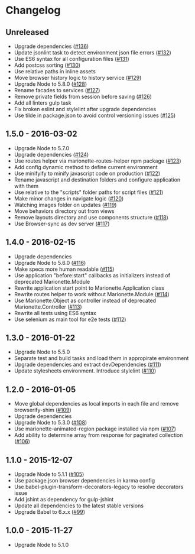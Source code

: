 # Changelog

## Unreleased
- Upgrade dependencies
([#136](https://github.com/fs/backbone-base/pull/136))
- Update jsonlint task to detect environment json file errors
([#132](https://github.com/fs/backbone-base/pull/132))
- Use ES6 syntax for all configuration files
([#131](https://github.com/fs/backbone-base/pull/131))
- Add postcss sorting
([#130](https://github.com/fs/backbone-base/pull/130))
- Use relative paths in inline assets
- Move browser history logic to history service
([#129](https://github.com/fs/backbone-base/pull/129))
- Upgrade Node to 5.8.0
([#128](https://github.com/fs/backbone-base/pull/128))
- Rename facades to services
([#127](https://github.com/fs/backbone-base/pull/127))
- Remove private fields from session before saving
([#126](https://github.com/fs/backbone-base/pull/126))
- Add all linters gulp task
- Fix broken eslint and stylelint after upgrade dependencies
- Use tilde in package.json to avoid control versioning issues
([#125](https://github.com/fs/backbone-base/pull/125))

## 1.5.0 - 2016-03-02
- Upgrade Node to 5.7.0
- Upgrade dependencies
([#124](https://github.com/fs/backbone-base/pull/124))
- Use routes helper via marionette-routes-helper npm package
([#123](https://github.com/fs/backbone-base/pull/123))
- Add config dynamic method to define current environment
- Use minifyify to minify javascript code on production
([#122](https://github.com/fs/backbone-base/pull/122))
- Rename javascript and destination folders and configure application with them
- Use relative to the "scripts" folder paths for script files
([#121](https://github.com/fs/backbone-base/pull/121))
- Make minor changes in navigate logic
([#120](https://github.com/fs/backbone-base/pull/120))
- Watching images folder on updates
([#119](https://github.com/fs/backbone-base/pull/119))
- Move behaviors directory out from views
- Remove layouts directory and use components structure
([#118](https://github.com/fs/backbone-base/pull/118))
- Use Browser-sync as dev server
([#117](https://github.com/fs/backbone-base/pull/117))

## 1.4.0 - 2016-02-15
- Upgrade dependencies
- Upgrade Node to 5.6.0
([#116](https://github.com/fs/backbone-base/pull/116))
- Make specs more human readable
([#115](https://github.com/fs/backbone-base/pull/115))
- Use application "before:start" callbacks as initializers instead of deprecated Marionette.Module
- Rewrite application start point to Marionette.Application class
- Rewrite routes helper to work without Marionette.Module
([#114](https://github.com/fs/backbone-base/pull/114))
- Use Marionette.Object as controller instead of deprecated Marionette.Controller
([#113](https://github.com/fs/backbone-base/pull/113))
- Rewrite all tests using ES6 syntax
- Use selenium as main tool for e2e tests
([#112](https://github.com/fs/backbone-base/pull/112))

## 1.3.0 - 2016-01-22
- Upgrade Node to 5.5.0
- Separate test and build tasks and load them in appropirate environment
- Upgrade dependencies and extract devDependencies
([#111](https://github.com/fs/backbone-base/pull/111))
- Update stylesheets environment. Introduce stylelint
([#110](https://github.com/fs/backbone-base/pull/110))

## 1.2.0 - 2016-01-05
- Move global dependencies as local imports in each file and remove browserify-shim
([#109](https://github.com/fs/backbone-base/pull/109))
- Upgrade dependencies
- Upgrade Node to 5.3.0
([#108](https://github.com/fs/backbone-base/pull/108))
- Use marionette-animated-region package installed via npm
([#107](https://github.com/fs/backbone-base/pull/107))
- Add ability to determine array from response for paginated collection
([#106](https://github.com/fs/backbone-base/pull/106))

## 1.1.0 - 2015-12-07
- Upgrade Node to 5.1.1
([#105](https://github.com/fs/backbone-base/pull/105))
- Use package.json browser dependencies in karma config
- Use babel-plugin-transform-decorators-legacy to resolve decorators issue
- Add jshint as dependency for gulp-jshint
- Update all dependencies to the latest stable versions
- Upgrade Babel to 6.x.x
([#99](https://github.com/fs/backbone-base/pull/99))

## 1.0.0 - 2015-11-27
- Upgrade Node to 5.1.0
